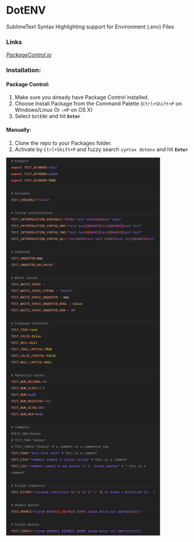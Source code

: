 # DotENV
SublimeText Syntax Highlighting support for Environment (.env) Files


### Links
*[PackageControl.io](https://packagecontrol.io/packages/DotENV)*

### Installation:

#### Package Control:

1. Make sure you already have Package Control installed.
2. Choose Install Package from the Command Palette (`Ctrl+Shift+P` on Windows/Linux Or `⇧⌘P` on OS X)
3. Select `DotENV` and hit **`Enter`**

#### Manually:

1. Clone the repo to your Packages folder.
2. Activate by `Ctrl+Shift+P` and fuzzy search `syntax dotenv` and hit **`Enter`**

![DotENV Preview](preview.png)

